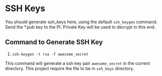 # SSH Keys

You should generate ssh_keys here, using the default `ssh_keygen` command. Send the *.pub key to the PI. Private Key will be used to decrypt in this end.

## Command to Generate SSH Key

1. `ssh-keygen -t rsa -f awesome_secret`

This command will generate a ssh key pair `awesome_secret` in the current directory. This project require the file to be in `ssh_keys` directory.
